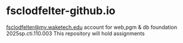 # fsclodfelter-github.io
 fsclodfelter@my.waketech.edu
account for web,pgm & db foundation 2025sp.cti.110.003
This repository will hold assignments